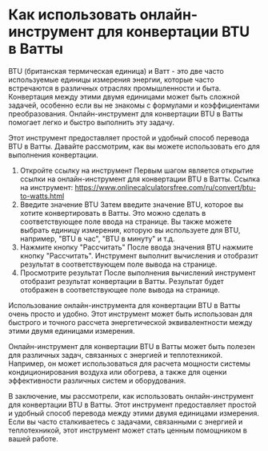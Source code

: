 Как использовать онлайн-инструмент для конвертации BTU в Ватты
==============================================================

BTU (британская термическая единица) и Ватт - это две часто используемые единицы измерения энергии, которые часто встречаются в различных отраслях промышленности и быта. Конвертация между этими двумя единицами может быть сложной задачей, особенно если вы не знакомы с формулами и коэффициентами преобразования. Онлайн-инструмент для конвертации BTU в Ватты помогает легко и быстро выполнить эту задачу.

Этот инструмент предоставляет простой и удобный способ перевода BTU в Ватты. Давайте рассмотрим, как вы можете использовать его для выполнения конвертации.

1. Откройте ссылку на инструмент Первым шагом является открытие ссылки на онлайн-инструмент для конвертации BTU в Ватты. Ссылка на инструмент: <https://www.onlinecalculatorsfree.com/ru/convert/btu-to-watts.html>
2. Введите значение BTU Затем введите значение BTU, которое вы хотите конвертировать в Ватты. Это можно сделать в соответствующее поле ввода на странице. Вы также можете выбрать единицу измерения, которую вы используете для BTU, например, "BTU в час", "BTU в минуту" и т.д.
3. Нажмите кнопку "Рассчитать" После ввода значения BTU нажмите кнопку "Рассчитать". Инструмент выполнит вычисления и отобразит результат в соответствующем поле вывода на странице.
4. Просмотрите результат После выполнения вычислений инструмент отобразит результат конвертации в Ватты. Результат будет отображен в соответствующее поле вывода на странице.

Использование онлайн-инструмента для конвертации BTU в Ватты очень просто и удобно. Этот инструмент может быть использован для быстрого и точного рассчета энергетической эквивалентности между этими двумя единицами измерения.

Онлайн-инструмент для конвертации BTU в Ватты может быть полезен для различных задач, связанных с энергией и теплотехникой. Например, он может использоваться для расчета мощности системы кондиционирования воздуха или обогрева, а также для оценки эффективности различных систем и оборудования.

В заключение, мы рассмотрели, как использовать онлайн-инструмент для конвертации BTU в Ватты. Этот инструмент предоставляет простой и удобный способ перевода между этими двумя единицами измерения. Если вы часто сталкиваетесь с задачами, связанными с энергией и теплотехникой, этот инструмент может стать ценным помощником в вашей работе.